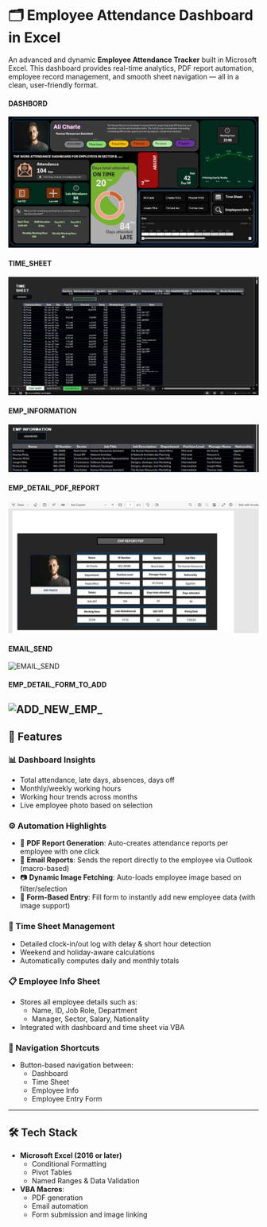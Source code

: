 
# 🗂️ Employee Attendance Dashboard in Excel

An advanced and dynamic **Employee Attendance Tracker** built in Microsoft Excel. This dashboard provides real-time analytics, PDF report automation, employee record management, and smooth sheet navigation — all in a clean, user-friendly format.

#### DASHBORD
![DASHBORD](https://raw.githubusercontent.com/amitpachpute2510/Employee_Attendance_Dashboard_in_Excel/refs/heads/main/dashboard_preview.JPG)

#### TIME_SHEET
![TIMESHEET](https://raw.githubusercontent.com/amitpachpute2510/Employee_Attendance_Dashboard_in_Excel/refs/heads/main/Time_sheet.JPG)

#### EMP_INFORMATION
![EMP_INFORMATION](https://raw.githubusercontent.com/amitpachpute2510/Employee_Attendance_Dashboard_in_Excel/refs/heads/main/EMP_INFORMATION.JPG)

#### EMP_DETAIL_PDF_REPORT
![EMP_DETAIL_PDF_REPORT](https://raw.githubusercontent.com/amitpachpute2510/Employee_Attendance_Dashboard_in_Excel/refs/heads/main/_EMP_DETAIL_PDF_DASHBORD.JPG)

#### EMAIL_SEND
![EMAIL_SEND](https://raw.githubusercontent.com/amitpachpute2510/Excel_DashBords_Projects/refs/heads/main/EMAIL_SEND.JPG)

#### EMP_DETAIL_FORM_TO_ADD
![ADD_NEW_EMP_](https://raw.githubusercontent.com/amitpachpute2510/Excel_DashBords_Projects/refs/heads/main/EMP_FORM.JPG)
---

## 🚀 Features

### 📊 Dashboard Insights
- Total attendance, late days, absences, days off
- Monthly/weekly working hours
- Working hour trends across months
- Live employee photo based on selection

### ⚙️ Automation Highlights
- 🔄 **PDF Report Generation**: Auto-creates attendance reports per employee with one click
- 📧 **Email Reports**: Sends the report directly to the employee via Outlook (macro-based)
- 📷 **Dynamic Image Fetching**: Auto-loads employee image based on filter/selection
- 📝 **Form-Based Entry**: Fill form to instantly add new employee data (with image support)

### 📅 Time Sheet Management
- Detailed clock-in/out log with delay & short hour detection
- Weekend and holiday-aware calculations
- Automatically computes daily and monthly totals

### 📋 Employee Info Sheet
- Stores all employee details such as:
  - Name, ID, Job Role, Department
  - Manager, Sector, Salary, Nationality
- Integrated with dashboard and time sheet via VBA

### 🧭 Navigation Shortcuts
- Button-based navigation between:
  - Dashboard
  - Time Sheet
  - Employee Info
  - Employee Entry Form

---

## 🛠️ Tech Stack

- **Microsoft Excel (2016 or later)**
  - Conditional Formatting
  - Pivot Tables
  - Named Ranges & Data Validation
- **VBA Macros**:
  - PDF generation
  - Email automation
  - Form submission and image linking

